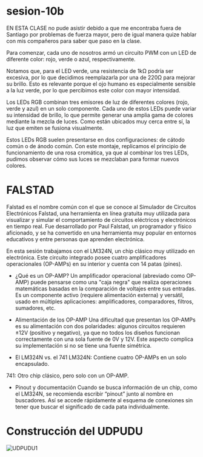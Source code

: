 # sesion-10b

EN ESTA CLASE no pude asistir debido a que me encontraba fuera de Santiago por problemas de fuerza mayor, pero de igual manera quize hablar con mis compañeros para saber que paso en la clase.

Para comenzar, cada uno de nosotros armó un circuito PWM con un LED de diferente color: rojo, verde o azul, respectivamente.

Notamos que, para el LED verde, una resistencia de 1kΩ podría ser excesiva, por lo que decidimos reemplazarla por una de 220Ω para mejorar su brillo. Esto es relevante porque el ojo humano es especialmente sensible a la luz verde, por lo que percibimos este color con mayor intensidad.

Los LEDs RGB combinan tres emisores de luz de diferentes colores (rojo, verde y azul) en un solo componente. Cada uno de estos LEDs puede variar su intensidad de brillo, lo que permite generar una amplia gama de colores mediante la mezcla de luces. Como están ubicados muy cerca entre sí, la luz que emiten se fusiona visualmente.

Estos LEDs RGB suelen presentarse en dos configuraciones: de cátodo común o de ánodo común. Con este montaje, replicamos el principio de funcionamiento de una rosa cromática, ya que al combinar los tres LEDs, pudimos observar cómo sus luces se mezclaban para formar nuevos colores.

# FALSTAD

Falstad es el nombre común con el que se conoce al Simulador de Circuitos Electrónicos Falstad, una herramienta en línea gratuita muy utilizada para visualizar y simular el comportamiento de circuitos eléctricos y electrónicos en tiempo real. Fue desarrollado por Paul Falstad, un programador y físico aficionado, y se ha convertido en una herramienta muy popular en entornos educativos y entre personas que aprenden electrónica.

En esta sesión trabajamos con el LM324N, un chip clásico muy utilizado en electrónica. Este circuito integrado posee cuatro amplificadores operacionales (OP-AMPs) en su interior y cuenta con 14 patas (pines).

- ¿Qué es un OP-AMP?
Un amplificador operacional (abreviado como OP-AMP) puede pensarse como una "caja negra" que realiza operaciones matemáticas basadas en la comparación de voltajes entre sus entradas. Es un componente activo (requiere alimentación externa) y versátil, usado en múltiples aplicaciones: amplificadores, comparadores, filtros, sumadores, etc.

- Alimentación de los OP-AMP
Una dificultad que presentan los OP-AMPs es su alimentación con dos polaridades: algunos circuitos requieren ±12V (positivo y negativo), ya que no todos los diseños funcionan correctamente con una sola fuente de 0V y 12V. Este aspecto complica su implementación si no se tiene una fuente simétrica.

- El LM324N vs. el 741
LM324N: Contiene cuatro OP-AMPs en un solo encapsulado.

741: Otro chip clásico, pero solo con un OP-AMP.

- Pinout y documentación
Cuando se busca información de un chip, como el LM324N, se recomienda escribir “pinout” junto al nombre en buscadores. Así se accede rápidamente al esquema de conexiones sin tener que buscar el significado de cada pata individualmente.

# Construcción del UDPUDU

![UDPUDU1](https://media.discordapp.net/attachments/1318882679659171892/1372986482549198918/IMG_7502.jpg?ex=682d620e&is=682c108e&hm=a647956703994809dbbd3ef9a9497edbcc142c056328215d014d595cbd6b7c37&=&format=webp&width=875&height=544)
